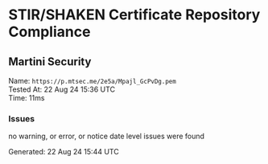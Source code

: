 # STIR/SHAKEN Certificate Repository Compliance

## Martini Security

Name: `https://p.mtsec.me/2e5a/Mpajl_GcPvDg.pem`\
Tested At: 22 Aug 24 15:36 UTC\
Time: 11ms

### Issues

no warning, or error, or notice date level issues were found

Generated: 22 Aug 24 15:44 UTC